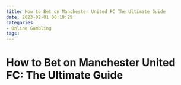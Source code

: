 ```yaml
---
title: How to Bet on Manchester United FC The Ultimate Guide 
date: 2023-02-01 00:19:29
categories:
- Online Gambling
tags:
---
```



#  How to Bet on Manchester United FC: The Ultimate Guide 

<!--

Welcome to the ultimate guide on how to bet on Manchester United FC. In this article, we will discuss everything you need to know in order to place successful bets on the team.

We will start by discussing Manchester United’s recent history, including their successes and failures in the past. Then, we will move on to discussing the current state of the team and give our insights on their upcoming matches. Next, we will provide a step-by-step guide on how to bet on Manchester United FC and explain the different types of bets that are available. Finally, we will give you some valuable tips on how to maximise your profits when betting on Manchester United FC.

So, let’s get started!

Manchester United FC is one of the most successful teams in Premier League history, having won a total of 20 league titles. However, they have not won a Premier League title since 2013 and have been struggling in recent years. The team has a new manager, Ole Gunnar Solskjaer, who took over in December 2018 and has so far failed to revive their fortunes. They currently sit in 6th place in the Premier League table with 26 points from 18 games, 12 points behind 4th-placed Chelsea FC.

Despite their poor league form, Manchester United have been doing well in the UEFA Champions League. They reached the Quarter Finals stage after beating Paris Saint-Germain 3-1 on aggregate and are now set to face Barcelona in the Semi Finals. This is likely to be their biggest challenge yet, as Barcelona are one of the strongest teams in Europe. If Manchester United can pull off an upset against Barcelona and reach the Champions League Final, it would be seen as a massive success for Solskjaer and would give him some much-needed momentum going into next season.

Looking ahead to next season, it is clear that Manchester United need some significant investment if they are going to challenge for major honours again. Some of their top players such as David de Gea and Paul Pogba are likely to leave Anfield this summer if they fail to qualify for next season’s Champions League. So it will be interesting to see how Solskjaer approaches next season and whether he can rebuild the team into a title challenger once again.

Now that we have discussed Manchester United’s recent history and their current state, let’s move on to discussing how to bet on them. The first thing you need to do is find an online sportsbook that offers betting markets on Manchester United FC matches. Once you have found a sportsbook that meets your needs, you need to create an account and deposit some funds into your betting account. Now that you have your account set up, let’s take a look at some of the different types of bets that are available when betting on Manchester United FC matches: 

Outright Winner: This is simply a bet on which team will win the match outright. You can either back Manchester United or back their opponents depending on your prediction for the match outcome.  Asian Handicap: An Asian Handicap is a type of bet that gives one side an advantage or disadvantage based on historical results between the two teams playing each other (e..g., Man Utd (-0))  Goal Total Bets: This type of bet is simple – you are betting on whether there will be over or under 2 goals scored in the match.  Match Result with Over/Under: Similar to goal total bets, this type of bet lets you predict whether there will be over or under a certain number of goals scored during the match but with regards to only one team instead of both teams combined together like in goal total bets . Both Teams To Score: This type of bet means that you are predicting whether both sides will score during the match or not . To make things more interesting ,you can also wager o n which team wi ll score more goals during th e game .





#  How to Bet on Soccer: Manchester United FC Edition 

Manchester United (MU) is one of the world’s most popular soccer clubs. The team is based in Manchester, England and competes in the English Premier League. MU has a large and passionate global following, making it a popular betting destination for fans around the world.

If you’re looking to bet on Manchester United, here are a few tips to help you get started: 

1. Learn about MU’s history and current players.

Knowing about the club’s history and current players will give you a better understanding of how they play and what to expect from them this season. For example, MU has a long history of great attacking players such as George Best, Cristiano Ronaldo and Wayne Rooney. However, their defense has been known to be shaky in recent years.

2. Look at past match results.

Looking at MU’s past match results can give you an idea of how they’ve been performing recently and how likely they are to win or lose a particular game. You can also look at odds for upcoming games to see where the best betting opportunities lie.

3. Decide what kind of bets you want to make.

There are many different types of bets that you can make on soccer matches, ranging from simple head-to-head bets on who will win or lose to more complex wagers involving multiple teams or outcomes. Take some time to learn about each type of bet before deciding which ones to make.

4. Place your bets wisely.

Don’t go overboard with your bets – only bet what you can afford to lose. Make sure you do your research first so that you have a good idea of which teams are likely to win and which ones are worth taking a risk on.

#  Bitcoin for Sports Betting: Manchester United FC Edition 

Bitcoin has been used for a variety of different things since it was first created in 2009. Although it was originally created as a form of digital currency, it has also been used to purchase goods and services, as well as to invest in various projects. In this article, we will focus on how Bitcoin can be used for sports betting, specifically with respect to the English Premier League team Manchester United FC.

Manchester United is one of the most popular soccer teams in the world, with a fan base that extends from the UK to Asia and beyond. The team is also one of the most successful, having won numerous prestigious trophies over the years. As a result, their games are always highly anticipated and attract a large number of spectators.

For those who want to bet on Manchester United games but don't live in the UK or nearby countries where gambling is legal, Bitcoin provides a convenient way to place bets. All you need is an internet connection and a Bitcoin wallet, which can be accessed from any device. This makes it easy to place bets on last-minute changes in lineups or sudden injuries, even if you're not near a computer or phone at the time.

Another advantage of using Bitcoin for sports betting is that there are no transaction fees associated with using this currency. In contrast, many traditional online sports betting platforms charge high fees for placing bets – sometimes as much as 10% of the total amount wagered. With Bitcoin, you can avoid these fees completely, which can save you a lot of money over time.

As more people become familiar with Bitcoin and start using it for everyday transactions, it's likely that we will see even more use cases for this cryptocurrency emerge. For now, though, its usefulness for sports betting makes it an attractive option for fans of Manchester United FC (or any other team) around the world.

#  How to Use Bitcoin for Manchester United FC Betting 

One of the top football clubs in the world is Manchester United FC. The team is based in Manchester, England and competes in the Premier League. If you are a fan of the team or just enjoy watching top-level football, you may be interested in betting on their games.

While betting on football games may seem like a daunting task at first, it can actually be quite easy with the help of bitcoin. In this article, we will discuss how to use bitcoin for Manchester United FC betting and provide some tips to help you increase your chances of winning.

First, you will need to create a bitcoin wallet. This is where you will store your bitcoins and can be done through a variety of online services. Once you have created a wallet, you will need to purchase some bitcoins. You can do this by visiting a cryptocurrency exchange such as Coinbase or Bitstamp.

Once you have obtained some bitcoins, you will need to find a reputable bitcoin sportsbook that accepts bets on Manchester United FC games. Some examples include Bovada, Sportsbetting, and 5Dimes. Once you have registered with one of these sportsbooks, you will be able to deposit your bitcoins and start betting on Manchester United FC games.

When betting on Manchester United FC games, there are a few things that you should keep in mind. First, make sure that you are familiar with the team’s current form as well as the odds for each game. Additionally, always make sure to research the opposing team so that you have an idea of what to expect.

Another important factor to consider when betting on football games is margin selection. This simply means choosing games where you believe there is a large enough margin between the two teams for your bet to be successful. For example, if Manchester United FC is playing against a much weaker opponent, they may be heavily favored to win and thus provide a good opportunity for a margin selection bet.

By following these tips, you should be able to start gambling on Manchester United FC matches with confidence and hopefully start winning some bets!

#  Manchester United FC and Bitcoin: A Perfect Combination for Sports Bettors

Since the early days of Bitcoin, there have been many theories about how the cryptocurrency could revolutionize different aspects of our lives. One of these industries is sports betting, where both amateur and professional bettors could use Bitcoin to make their wagers faster, easier and more anonymous than ever before.

There are already a few online sportsbooks that accept Bitcoin as a form of payment, but one of the most notable partnerships in this space has been between Manchester United FC and Cubits. In February 2017, Manchester United announced that they had teamed up with Cubits to create a new way for fans to pay for their tickets and merchandise.

This partnership is significant because it shows that major brands are starting to recognize the potential of Bitcoin as a payment method. Manchester United is one of the biggest sports teams in the world, so this could be a major breakthrough for Bitcoin as a payment option.

For bettors, this means that there may be more options in the future for using Bitcoin to place bets. In addition to being fast and easy to use, Bitcoin also offers privacy and security that is unmatched by other payment options.

At this point, it's still too early to say whether or not Manchester United's partnership with Cubits will lead to broader adoption of Bitcoin as a payment method across the sports betting industry. However, there is no doubt that this agreement has the potential to change how people bet on sports.